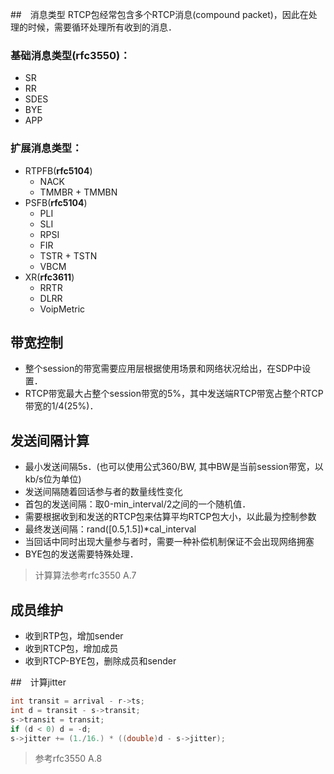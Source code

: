 ##　消息类型
RTCP包经常包含多个RTCP消息(compound packet)，因此在处理的时候，需要循环处理所有收到的消息．

### 基础消息类型(rfc3550)：
- SR
- RR
- SDES
- BYE
- APP

### 扩展消息类型：
- RTPFB(**rfc5104**)
	- NACK
	- TMMBR + TMMBN
- PSFB(**rfc5104**)
	- PLI
	- SLI
	- RPSI
	- FIR
	- TSTR + TSTN
	- VBCM
- XR(**rfc3611**)
	- RRTR
	- DLRR
	- VoipMetric

## 带宽控制
- 整个session的带宽需要应用层根据使用场景和网络状况给出，在SDP中设置．
- RTCP带宽最大占整个session带宽的5%，其中发送端RTCP带宽占整个RTCP带宽的1/4(25%)．

## 发送间隔计算
- 最小发送间隔5s．(也可以使用公式360/BW, 其中BW是当前session带宽，以kb/s位为单位)
- 发送间隔随着回话参与者的数量线性变化
- 首包的发送间隔：取0-min_interval/2之间的一个随机值．
- 需要根据收到和发送的RTCP包来估算平均RTCP包大小，以此最为控制参数
- 最终发送间隔：rand([0.5,1.5])*cal_interval
- 当回话中同时出现大量参与者时，需要一种补偿机制保证不会出现网络拥塞
- BYE包的发送需要特殊处理．
> 计算算法参考rfc3550 A.7

## 成员维护
- 收到RTP包，增加sender
- 收到RTCP包，增加成员
- 收到RTCP-BYE包，删除成员和sender

##　计算jitter

```C
int transit = arrival - r->ts;
int d = transit - s->transit;
s->transit = transit;
if (d < 0) d = -d;
s->jitter += (1./16.) * ((double)d - s->jitter);
```
> 参考rfc3550 A.8